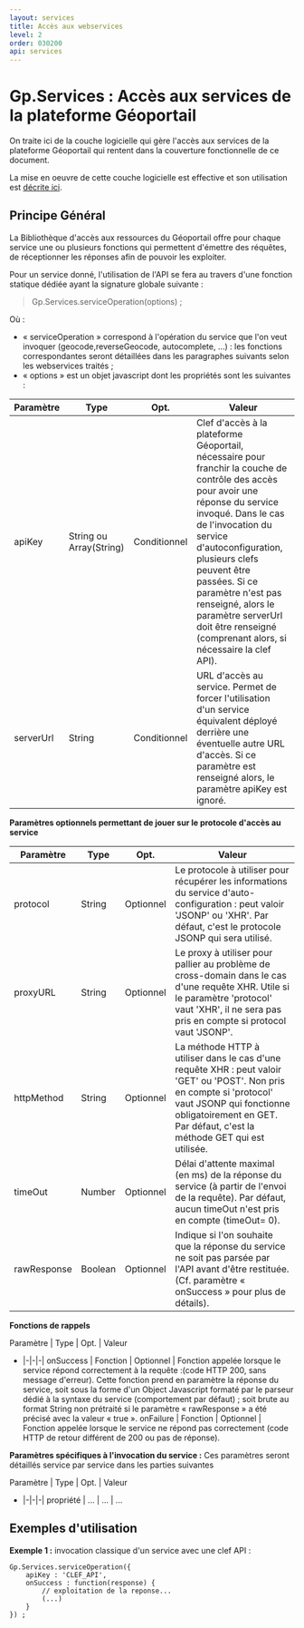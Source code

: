 ```yaml
---
layout: services
title: Accès aux webservices
level: 2
order: 030200
api: services
---
```


# Gp.Services : Accès aux services de la plateforme Géoportail

On traite ici de la couche logicielle qui gère l'accès aux services de la plateforme Géoportail qui rentent dans la couverture fonctionnelle de ce document.

La mise en oeuvre de cette couche logicielle est effective et son utilisation est <a href="https://github.com/IGNF/geoportal-access-lib" target="_blank">décrite ici</a>.

## Principe Général

La Bibliothèque d'accès aux ressources du Géoportail offre pour chaque service une ou plusieurs fonctions qui permettent d'émettre des réquêtes, de réceptionner les réponses afin de pouvoir les exploiter.

Pour un service donné, l'utilisation de l'API se fera au travers d'une fonction statique dédiée ayant la signature globale suivante :

> Gp.Services.serviceOperation(options) ;

Où :

* « serviceOperation » correspond à l'opération du service que l'on veut invoquer (geocode,reverseGeocode, autocomplete, …) : les fonctions correspondantes seront détaillées dans les paragraphes suivants selon les webservices traités ;
* « options » est un objet javascript dont les propriétés sont les suivantes :


<a name="commonParams"></a>

Paramètre | Type | Opt. | Valeur
-|-|-|-|
apiKey | String ou Array(String) | Conditionnel | Clef d'accès à la plateforme Géoportail, nécessaire pour franchir la couche de contrôle des accès pour avoir une réponse du service invoqué. Dans le cas de l'invocation du service d'autoconfiguration, plusieurs clefs peuvent être passées. Si ce paramètre n'est pas renseigné, alors le paramètre serverUrl doit être renseigné (comprenant alors, si nécessaire la clef API).
serverUrl | String | Conditionnel | URL d'accès au service. Permet de forcer l'utilisation d'un service équivalent déployé derrière une éventuelle autre URL d'accès. Si ce paramètre est renseigné alors, le paramètre apiKey est ignoré.

**Paramètres optionnels permettant de jouer sur le protocole d'accès au service** 

Paramètre | Type | Opt. | Valeur
-|-|-|-|
protocol | String | Optionnel | Le protocole à utiliser pour récupérer les informations du service d'auto-configuration : peut valoir 'JSONP' ou 'XHR'. Par défaut, c'est le protocole JSONP qui sera utilisé. 
proxyURL | String | Optionnel | Le proxy à utiliser pour pallier au problème de cross-domain dans le cas d'une requête XHR. Utile si le paramètre 'protocol' vaut 'XHR', il ne sera pas pris en compte si protocol vaut 'JSONP'.
httpMethod | String | Optionnel | La méthode HTTP à utiliser dans le cas d'une requête XHR : peut valoir 'GET' ou 'POST'. Non pris en compte si 'protocol' vaut JSONP qui fonctionne obligatoirement en GET. Par défaut, c'est la méthode GET qui est utilisée.
timeOut | Number | Optionnel | Délai d'attente maximal (en ms) de la réponse du service (à partir de l'envoi de la requête). Par défaut, aucun timeOut n'est pris en compte (timeOut= 0).
rawResponse | Boolean | Optionnel | Indique si l'on souhaite que la réponse du service ne soit pas parsée par l'API avant d'être restituée. (Cf. paramètre « onSuccess » pour plus de détails).

**Fonctions de rappels**

Paramètre | Type | Opt. | Valeur
- |-|-|-|
onSuccess | Fonction | Optionnel | Fonction appelée lorsque le service répond correctement à la requête :(code HTTP 200, sans message d'erreur). Cette fonction prend en paramètre la réponse du service, soit sous la forme d'un Object Javascript formaté par le parseur dédié à la syntaxe du service (comportement par défaut) ; soit brute au format String non prétraité si le paramètre « rawResponse » a été précisé avec la valeur « true ».
onFailure | Fonction | Optionnel | Fonction appelée lorsque le service ne répond pas correctement (code HTTP de retour différent de 200 ou pas de réponse).

**Paramètres spécifiques à l'invocation du service :** Ces paramètres seront détaillés service par service dans les parties suivantes

Paramètre | Type | Opt. | Valeur
- |-|-|-|
propriété | ... | ... | ...

## Exemples d'utilisation

**Exemple 1 :** invocation classique d'un service avec une clef API :

```
Gp.Services.serviceOperation({
    apiKey : 'CLEF_API',
    onSuccess : function(response) {
        // exploitation de la reponse...
        (...)
    }
}) ;
```




